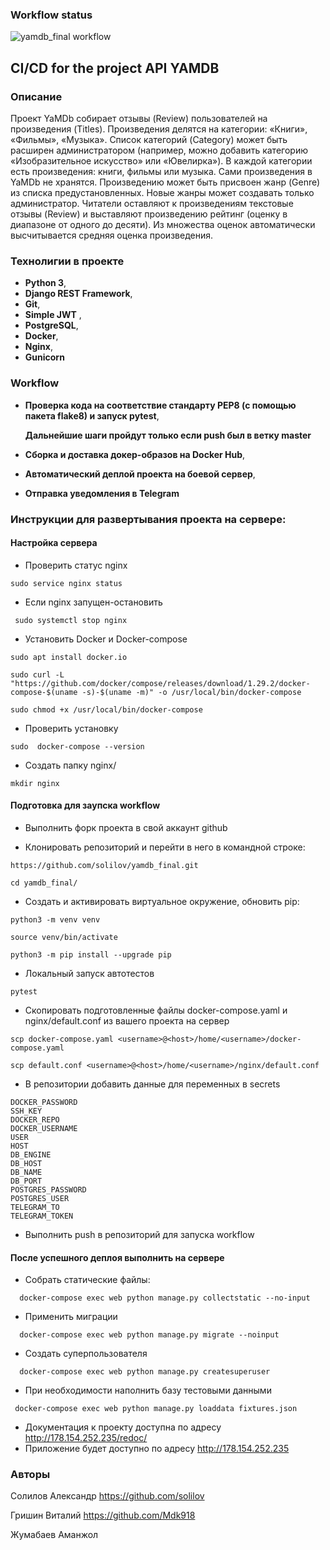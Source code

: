 ### Workflow status
![yamdb_final workflow](https://github.com/solilov/yamdb_final/actions/workflows/yamdb_workflow.yml/badge.svg)

## CI/CD for the project API YAMDB

### <a name="Описание_проекта">Описание</a>

Проект YaMDb собирает отзывы (Review) пользователей на произведения (Titles). Произведения делятся на категории: «Книги», «Фильмы», «Музыка». Список категорий (Category) может быть расширен администратором (например, можно добавить категорию «Изобразительное искусство» или «Ювелирка»).
В каждой категории есть произведения: книги, фильмы или музыка. Сами произведения в YaMDb не хранятся.
Произведению может быть присвоен жанр (Genre) из списка предустановленных. Новые жанры может создавать только администратор.
Читатели оставляют к произведениям текстовые отзывы (Review) и выставляют произведению рейтинг (оценку в диапазоне от одного до десяти). Из множества оценок автоматически высчитывается средняя оценка произведения.

### <a name="Технолигии в проекте">Технолигии в проекте</a>

- **Python 3**,
- **Django REST Framework**, 
- **Git**, 
- **Simple JWT** ,
- **PostgreSQL**,
- **Docker**, 
- **Nginx**,
- **Gunicorn**

### <a name="Workflow">Workflow</a>

- **Проверка кода на соответствие стандарту PEP8 (с помощью пакета flake8) и запуск pytest**,

  **Дальнейшие шаги пройдут только если push был в ветку master**
  
- **Сборка и доставка докер-образов на Docker Hub**,
- **Автоматический деплой проекта на боевой сервер**,
- **Отправка уведомления в Telegram**

### <a name="Инструкции для развертывания проекта на сервере">Инструкции для развертывания проекта на сервере:</a>

#### <a name="Настройка сервера">Настройка сервера</a>
- Проверить статус nginx
```
sudo service nginx status
```
- Если nginx запущен-остановить
```
 sudo systemctl stop nginx

```
- Установить Docker и Docker-compose
```
sudo apt install docker.io
```
```
sudo curl -L "https://github.com/docker/compose/releases/download/1.29.2/docker-compose-$(uname -s)-$(uname -m)" -o /usr/local/bin/docker-compose
```
```
sudo chmod +x /usr/local/bin/docker-compose
```
- Проверить установку 
```
sudo  docker-compose --version
```
- Создать папку nginx/
```
mkdir nginx
```

#### <a name="Подготовка для заупска workflow">Подготовка для заупска workflow</a>
- Выполнить форк проекта в свой аккаунт github

- Клонировать репозиторий и перейти в него в командной строке:
```
https://github.com/solilov/yamdb_final.git
```
```
cd yamdb_final/
```

- Cоздать и активировать виртуальное окружение, обновить pip:
```
python3 -m venv venv
```
```
source venv/bin/activate
```
```
python3 -m pip install --upgrade pip
```
- Локальный запуск автотестов
```
pytest
```

- Скопировать подготовленные файлы docker-compose.yaml и nginx/default.conf из вашего проекта на сервер
```
scp docker-compose.yaml <username>@<host>/home/<username>/docker-compose.yaml
```
```
scp default.conf <username>@<host>/home/<username>/nginx/default.conf
```
- В репозитории добавить данные для переменных в secrets
```
DOCKER_PASSWORD
SSH_KEY
DOCKER_REPO
DOCKER_USERNAME
USER
HOST
DB_ENGINE
DB_HOST
DB_NAME
DB_PORT
POSTGRES_PASSWORD
POSTGRES_USER
TELEGRAM_TO
TELEGRAM_TOKEN
```
- Выполнить push в репозиторий для запуска workflow

#### <a name="После успешного деплоя выполнить на сервере">После успешного деплоя выполнить на сервере</a>
-  Собрать статические файлы:
```
  docker-compose exec web python manage.py collectstatic --no-input
```
- Применить миграции
```
  docker-compose exec web python manage.py migrate --noinput
```
- Создать суперпользователя
```
  docker-compose exec web python manage.py createsuperuser
```
- При необходимости наполнить базу тестовыми данными
```
 docker-compose exec web python manage.py loaddata fixtures.json
```

- Документация к проекту доступна по адресу http://178.154.252.235/redoc/
- Приложение будет доступно по адресу http://178.154.252.235

### <a name="Авторы">Авторы</a>

Солилов Александр  https://github.com/solilov

Гришин Виталий  https://github.com/Mdk918

Жумабаев Аманжол 